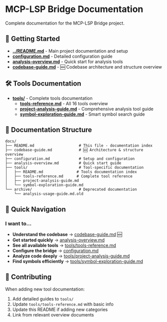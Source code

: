 # MCP-LSP Bridge Documentation

Complete documentation for the MCP-LSP Bridge project.

## 🚀 Getting Started

- **[../README.md](../README.md)** - Main project documentation and setup
- **[configuration.md](configuration.md)** - Detailed configuration guide
- **[analysis-overview.md](analysis-overview.md)** - Quick start for analysis tools
- **[codebase-guide.md](codebase-guide.md)** - 🆕 Codebase architecture and structure overview

## 🛠️ Tools Documentation

- **[tools/](tools/)** - Complete tools documentation
  - **[tools-reference.md](tools/tools-reference.md)** - All 16 tools overview
  - **[project-analysis-guide.md](tools/project-analysis-guide.md)** - Comprehensive analysis tool guide
  - **[symbol-exploration-guide.md](tools/symbol-exploration-guide.md)** - Smart symbol search guide

## 📁 Documentation Structure

```
docs/
├── README.md                    # This file - documentation index
├── codebase-guide.md            # 🆕 Architecture & structure overview
├── configuration.md             # Setup and configuration
├── analysis-overview.md         # Quick start guide
├── tools/                       # Tool-specific documentation
│   ├── README.md               # Tools documentation index
│   ├── tools-reference.md      # Complete tool reference
│   ├── project-analysis-guide.md
│   └── symbol-exploration-guide.md
└── archive/                     # Deprecated documentation
    └── analysis-usage-guide.md.old
```

## 🎯 Quick Navigation

### I want to...

- **Understand the codebase** → [codebase-guide.md](codebase-guide.md) 🆕
- **Get started quickly** → [analysis-overview.md](analysis-overview.md)
- **See all available tools** → [tools/tools-reference.md](tools/tools-reference.md)
- **Configure the bridge** → [configuration.md](configuration.md)
- **Analyze code deeply** → [tools/project-analysis-guide.md](tools/project-analysis-guide.md)
- **Find symbols efficiently** → [tools/symbol-exploration-guide.md](tools/symbol-exploration-guide.md)

## 📝 Contributing

When adding new tool documentation:

1. Add detailed guides to `tools/`
2. Update `tools/tools-reference.md` with basic info
3. Update this README if adding new categories
4. Link from relevant overview documents
